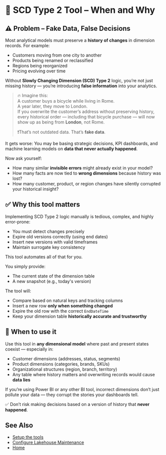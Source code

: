 # 🧱 SCD Type 2 Tool – When and Why

## ⚠️ Problem – Fake Data, False Decisions

Most analytical models must preserve a **history of changes** in dimension records. For example:
- Customers moving from one city to another
- Products being renamed or reclassified
- Regions being reorganized
- Pricing evolving over time

Without **Slowly Changing Dimension (SCD) Type 2** logic, you’re not just missing history — you’re introducing **false information** into your analytics.

> 🔥 Imagine this:  
> A customer buys a bicycle while living in Rome.  
> A year later, they move to London.  
> If you overwrite the customer’s address without preserving history, every historical order — including that bicycle purchase — will now show up as being from **London**, not Rome.  
> 
> ❗That’s not outdated data. That’s **fake data**.

It gets worse: You may be basing strategic decisions, KPI dashboards, and machine learning models on **data that never actually happened**.

Now ask yourself:
- How many similar **invisible errors** might already exist in your model?
- How many facts are now tied to **wrong dimensions** because history was lost?
- How many customer, product, or region changes have silently corrupted your historical insight?

## ✅ Why this tool matters

Implementing SCD Type 2 logic manually is tedious, complex, and highly error-prone:
- You must detect changes precisely
- Expire old versions correctly (using end dates)
- Insert new versions with valid timeframes
- Maintain surrogate key consistency

This tool automates all of that for you.

You simply provide:
- The current state of the dimension table
- A new snapshot (e.g., today's version)

The tool will:
- Compare based on natural keys and tracking columns
- Insert a new row **only when something changed**
- Expire the old row with the correct `EndDateTime`
- Keep your dimension table **historically accurate and trustworthy**

## 📅 When to use it

Use this tool in **any dimensional model** where past and present states coexist — especially in:

- Customer dimensions (addresses, status, segments)
- Product dimensions (categories, brands, SKUs)
- Organizational structures (region, branch, territory)
- Any table where history matters and overwriting records would cause **data lies**

If you’re using Power BI or any other BI tool, incorrect dimensions don’t just pollute your data — they corrupt the stories your dashboards tell.

✅ Don’t risk making decisions based on a version of history that **never happened**.

## See Also

- [Setup the tools](setup.md)
- [Configure Lakehouse Maintenance](../Documentation/Solution-Overview/Productionalized-Items/How-to-Set-Up-Documentation/SCD-type-2-Tool.md)
- [Home](../README.md)